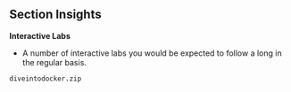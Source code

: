 ## Section Insights

**Interactive Labs**

- A number of interactive labs you would be expected to follow a long in the regular basis. 

`diveintodocker.zip`